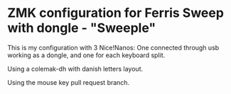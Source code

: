 # ZMK configuration for Ferris Sweep with dongle - "Sweeple"

This is my configuration with 3 Nice!Nanos: One connected through usb working as a dongle, and one for each keyboard split.

Using a colemak-dh with danish letters layout.

Using the mouse key pull request branch.
